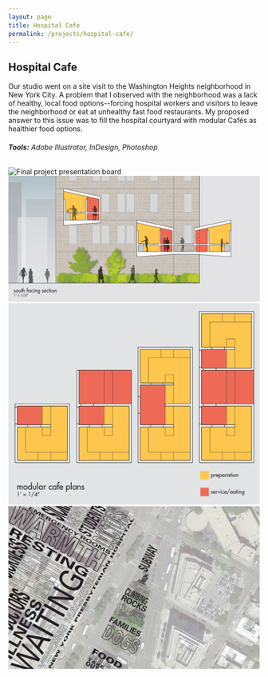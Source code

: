 ```yaml
---
layout: page
title: Hospital Cafe
permalink: /projects/hospital-cafe/
---
```

## Hospital Cafe

Our studio went on a site visit to the Washington Heights neighborhood in New York City. A problem that I observed with the neighborhood was a lack of healthy, local food options--forcing hospital workers and visitors to leave the neighborhood or eat at unhealthy fast food restaurants. My proposed answer to this issue was to fill the hospital courtyard with modular Caf&eacute;s as healthier food options.

###### **Tools:** Adobe Illustrator, InDesign, Photoshop

![Final project presentation board](/images/cafe-board.png)
![Hospital cafe section taken through hospital courtyard](/images/cafe-section.png)
![Plans of modular cafe design](/images/cafe.png)
![Experiential mapping of site visit to 168th St, NYC](/images/experience-map.png)
